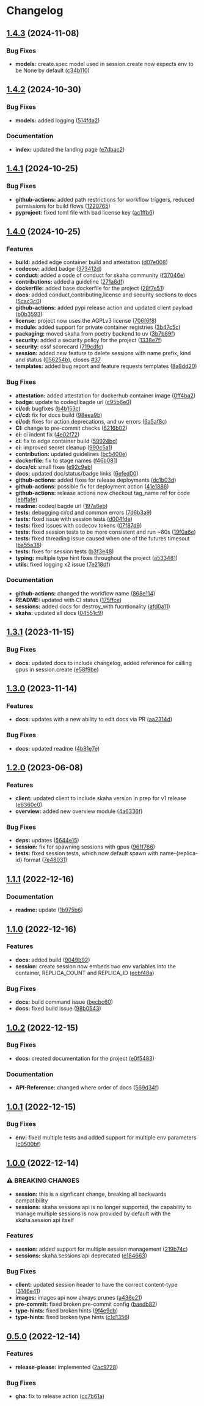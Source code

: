 # Changelog

## [1.4.3](https://github.com/shinybrar/skaha/compare/v1.4.2...v1.4.3) (2024-11-08)


### Bug Fixes

* **models:** create.spec model used in session.create now expects env to be None by default ([c34b110](https://github.com/shinybrar/skaha/commit/c34b110fba0e8a84d5e811bc55060fb7a370f6b5))

## [1.4.2](https://github.com/shinybrar/skaha/compare/v1.4.1...v1.4.2) (2024-10-30)


### Bug Fixes

* **models:** added logging ([514fda2](https://github.com/shinybrar/skaha/commit/514fda226a5167ed200b63f0e0bfab06901f4683))


### Documentation

* **index:** updated the landing page ([e7dbac2](https://github.com/shinybrar/skaha/commit/e7dbac2049e4bc9e24886c83d1d971c04119c0a8))

## [1.4.1](https://github.com/shinybrar/skaha/compare/v1.4.0...v1.4.1) (2024-10-25)


### Bug Fixes

* **github-actions:** added path restrictions for workflow triggers, reduced permissions for build flows ([1220765](https://github.com/shinybrar/skaha/commit/12207651d6f901ec4bd1820cfeb5f3cdf7edb0a1))
* **pyproject:** fixed toml file with bad license key ([ac1ffb6](https://github.com/shinybrar/skaha/commit/ac1ffb620ae4fbfabcbd5c136f192d56949ba29b))

## [1.4.0](https://github.com/shinybrar/skaha/compare/v1.3.1...v1.4.0) (2024-10-25)


### Features

* **build:** added edge container build and attestation ([d07e008](https://github.com/shinybrar/skaha/commit/d07e008dd8c4de36a8e20ca50f5a91dc03f8afd4))
* **codecov:** added badge ([373412d](https://github.com/shinybrar/skaha/commit/373412d8f8b6a806b111a5d8dac89c64a876d6b3))
* **conduct:** added a code of conduct for skaha community ([f37046e](https://github.com/shinybrar/skaha/commit/f37046e4baab6fe83eb00a64e004772d89b8bea2))
* **contributions:** added a guideline ([271a6df](https://github.com/shinybrar/skaha/commit/271a6df3a4d3417991488a3571181941be7ae9ce))
* **dockerfile:** added base dockerfile for the project ([28f7e51](https://github.com/shinybrar/skaha/commit/28f7e5120d500081c44083f1141eeeacf89e1305))
* **docs:** added conduct,contributing,license and security sections to docs ([5cac3c0](https://github.com/shinybrar/skaha/commit/5cac3c0d385564afd27b6d74dd139dd1162a8ae7))
* **github-actions:** added pypi release action and updated client payload ([b0b3593](https://github.com/shinybrar/skaha/commit/b0b3593d7166559032de099cf829a96203126f78))
* **license:** project now uses the AGPLv3 license ([706f6f8](https://github.com/shinybrar/skaha/commit/706f6f8afa0b649a316a7f77de08571fe22b0e8a))
* **module:** added support for private container registries ([3b47c5c](https://github.com/shinybrar/skaha/commit/3b47c5cee4fb5838efb87b9d17a9f7cd6da3d629))
* **packaging:** moved skaha from poetry backend to uv ([3b7b89f](https://github.com/shinybrar/skaha/commit/3b7b89fb508d261ea83df269349142be44089abd))
* **security:** added a security policy for the project ([1338e7f](https://github.com/shinybrar/skaha/commit/1338e7fecb1855192c414a2ba80c02775a75b86b))
* **security:** ossf scorecard ([719cdfc](https://github.com/shinybrar/skaha/commit/719cdfccb68f96eea509ae749cb9dd6fc7c0ba9e))
* **session:** added new feature to delete sessions with name prefix, kind and status ([056254b](https://github.com/shinybrar/skaha/commit/056254b9143daa2721486b801093598f1dbc7baa)), closes [#37](https://github.com/shinybrar/skaha/issues/37)
* **templates:** added bug report and feature requests templates ([8a8dd20](https://github.com/shinybrar/skaha/commit/8a8dd205bebda814902f66cc39924b7280d817dc))


### Bug Fixes

* **attestation:** added attestation for dockerhub container image ([0ff4ba2](https://github.com/shinybrar/skaha/commit/0ff4ba2b321d61483325018d42f39c97d22eb3cb))
* **badge:** update to codeql bagde url ([c95b6e0](https://github.com/shinybrar/skaha/commit/c95b6e075c8c81f079bca7936940da01645f04a7))
* **ci/cd:** bugfixes ([b4b153c](https://github.com/shinybrar/skaha/commit/b4b153c5dbd92d127fb2ce6a6ac17bdf697b5cb7))
* **ci/cd:** fix for docs build ([98eea9b](https://github.com/shinybrar/skaha/commit/98eea9b1c7a363fbfea4fef42a572af73df7f63d))
* **ci/cd:** fixes for action deprecations, and uv errors ([6a5af8c](https://github.com/shinybrar/skaha/commit/6a5af8c5174f89f23ccd5ae490f0850761275f6f))
* **CI:** change to pre-commit checks ([6216b02](https://github.com/shinybrar/skaha/commit/6216b0279b14e7d716e01f7f9782405ecb9244ca))
* **ci:** ci indent fix ([4e02f72](https://github.com/shinybrar/skaha/commit/4e02f7258a51493fcaef6cf52817ce6799eb8cd7))
* **ci:** fix to edge container build ([59924bd](https://github.com/shinybrar/skaha/commit/59924bd8193f609ec2e958eea59a333469d41de3))
* **ci:** improved secret cleanup ([990c5a1](https://github.com/shinybrar/skaha/commit/990c5a1e461843db681417bb229bcb51c13d8aed))
* **contribution:** updated guidelines ([bc5400e](https://github.com/shinybrar/skaha/commit/bc5400e9b2901d76a53c502d10688bf7f9361dfa))
* **dockerfile:** fix to stage names ([f46b081](https://github.com/shinybrar/skaha/commit/f46b081dc6d9e7013e23f99e5e4e41e755dac81a))
* **docs/ci:** small fixes ([e92c9eb](https://github.com/shinybrar/skaha/commit/e92c9eb004d3517a3f639b5c84fbc8eb8e7fa27c))
* **docs:** updated doc/status/badge links ([6efed00](https://github.com/shinybrar/skaha/commit/6efed008e292c557cbf44f7f1c3ca2113f3d14af))
* **github-actions:** added fixes for release deployments ([dc1b03d](https://github.com/shinybrar/skaha/commit/dc1b03d5151f9b839eceb0ff616004efc729fa38))
* **github-actions:** possible fix for deployment action ([41e1886](https://github.com/shinybrar/skaha/commit/41e1886e200a93f23b251259cf7b25192baa5445))
* **github-actions:** release actions now checkout tag_name ref for code ([ebffafe](https://github.com/shinybrar/skaha/commit/ebffafe6d11149d8fc05b9a4787dce16923f9c76))
* **readme:** codeql bagde url ([197a6eb](https://github.com/shinybrar/skaha/commit/197a6eb2ccbcb1451d5ce0fd15672e80dd9d87d6))
* **tests:** debugging ci/cd and common errors ([7d6b3a9](https://github.com/shinybrar/skaha/commit/7d6b3a979d0436acb4a9914d988f03e6a797b552))
* **tests:** fixed issue with session tests ([d004fde](https://github.com/shinybrar/skaha/commit/d004fde6b9cf17cf49bac833151d2fc5945486d6))
* **tests:** fixed issues with codecov tokens ([07f87d9](https://github.com/shinybrar/skaha/commit/07f87d984959501329dcca1e6ee7ed83f14c3f1a))
* **tests:** fixed session tests to be more consistent and run ~60s ([19f0a6e](https://github.com/shinybrar/skaha/commit/19f0a6e00414bdd883ae699de1fb4edac5f5fba7))
* **tests:** fixed threading issue caused when one of the futures timesout ([ba55a38](https://github.com/shinybrar/skaha/commit/ba55a380ab5f8bd9c06e34a9c6cf543ea4ec7923))
* **tests:** fixes for session tests ([b3f3e48](https://github.com/shinybrar/skaha/commit/b3f3e4813953bc31e58c864f1f36f70a53bdac41))
* **typing:** multiple type hint fixes throughout the project ([a533481](https://github.com/shinybrar/skaha/commit/a53348166f8573af8c9780ded4a08f0fe95d6e44))
* **utils:** fixed logging x2 issue ([7e218df](https://github.com/shinybrar/skaha/commit/7e218df82d7b97087a84ad8ea0ee621a029363e3))


### Documentation

* **github-actions:** changed the workflow name ([868e114](https://github.com/shinybrar/skaha/commit/868e1147e7a32c69d92cc325db7b3074feeace31))
* **README:** updated with CI status ([175ffce](https://github.com/shinybrar/skaha/commit/175ffcecdeb6e89f45c078180b732f22890b6403))
* **sessions:** added docs for destroy_with fucntionality ([afd0a11](https://github.com/shinybrar/skaha/commit/afd0a1115dfd10535aa9cee9decda22136f6f10f))
* **skaha:** updated all docs ([04551c9](https://github.com/shinybrar/skaha/commit/04551c925320cc7bc068f554705975f2c429f4a5))

## [1.3.1](https://github.com/CHIMEFRB/skaha/compare/v1.3.0...v1.3.1) (2023-11-15)


### Bug Fixes

* **docs:** updated docs to include changelog, added reference for calling gpus in session.create ([e58f9be](https://github.com/CHIMEFRB/skaha/commit/e58f9be5ae07264bd8046d1980a742c4124d34a1))

## [1.3.0](https://github.com/CHIMEFRB/skaha/compare/v1.2.0...v1.3.0) (2023-11-14)


### Features

* **docs:** updates with a new ability to edit docs via PR ([aa2314d](https://github.com/CHIMEFRB/skaha/commit/aa2314d9f57778e7328f1c9f2fd64470a76af66b))


### Bug Fixes

* **docs:** updated readme ([4b81e7e](https://github.com/CHIMEFRB/skaha/commit/4b81e7ebfb0d86f50153edb07e9cf536a02ea802))

## [1.2.0](https://github.com/CHIMEFRB/skaha/compare/v1.1.1...v1.2.0) (2023-06-08)


### Features

* **client:** updated client to include skaha version in prep for v1 release ([e6360c0](https://github.com/CHIMEFRB/skaha/commit/e6360c07d9b305463e00f2f8293e6c9a2dc83f42))
* **overview:** added new overview module ([4a6336f](https://github.com/CHIMEFRB/skaha/commit/4a6336ff9d1ff3e05701848a500d35585cb0b154))


### Bug Fixes

* **deps:** updates ([5644e15](https://github.com/CHIMEFRB/skaha/commit/5644e15c5b28de2a54be2607d87ca2a3439e7659))
* **session:** fix for spawning sessions with gpus ([961f766](https://github.com/CHIMEFRB/skaha/commit/961f76673783f948a6cf0c3c2b70bb34e4d6d853))
* **tests:** fixed session tests, which now default spawn with name-{replica-id} format ([7e48031](https://github.com/CHIMEFRB/skaha/commit/7e48031281e5ed1e35b891655769977aa4d3fc44))

## [1.1.1](https://github.com/CHIMEFRB/skaha/compare/v1.1.0...v1.1.1) (2022-12-16)


### Documentation

* **readme:** update ([1b975b6](https://github.com/CHIMEFRB/skaha/commit/1b975b67da82a68d8c5072cc5739dcd024f39584))

## [1.1.0](https://github.com/CHIMEFRB/skaha/compare/v1.0.2...v1.1.0) (2022-12-16)


### Features

* **docs:** added build ([9049b92](https://github.com/CHIMEFRB/skaha/commit/9049b92b211bf4081b07f397a1c62ce058f3183b))
* **session:** create session now embeds two env variables into the container, REPLICA_COUNT and REPLICA_ID ([ecbf48a](https://github.com/CHIMEFRB/skaha/commit/ecbf48ad19536945f2359e75d0c3482a2e77feee))


### Bug Fixes

* **docs:** build command issue ([becbc60](https://github.com/CHIMEFRB/skaha/commit/becbc60fb605dd832a90b6b5e5941ce07dc092b6))
* **docs:** fixed build issue ([98b0543](https://github.com/CHIMEFRB/skaha/commit/98b0543f933087cac63955c40dd424285f70656f))

## [1.0.2](https://github.com/CHIMEFRB/skaha/compare/v1.0.1...v1.0.2) (2022-12-15)


### Bug Fixes

* **docs:** created documentation for the project ([e0f5483](https://github.com/CHIMEFRB/skaha/commit/e0f5483c2c72cd489258a84e3cb06d142a06f4da))


### Documentation

* **API-Reference:** changed where order of docs ([569d34f](https://github.com/CHIMEFRB/skaha/commit/569d34f00747fd1d2eff8f997ae277b63080df50))

## [1.0.1](https://github.com/CHIMEFRB/skaha/compare/v1.0.0...v1.0.1) (2022-12-15)


### Bug Fixes

* **env:** fixed multiple tests and added support for multiple env parameters ([c0500bf](https://github.com/CHIMEFRB/skaha/commit/c0500bf9c49a359f0b45205a5d1d6524144940f1))

## [1.0.0](https://github.com/CHIMEFRB/skaha/compare/v0.5.0...v1.0.0) (2022-12-14)


### ⚠ BREAKING CHANGES

* **session:** this is a signficant change, breaking all backwards compatibility
* **sessions:** skaha sessions api is no longer supported, the capability to manage multiple sessions is now provided by default with the skaha.session api itself

### Features

* **session:** added support for multiple session management ([219b74c](https://github.com/CHIMEFRB/skaha/commit/219b74cefc99264aca8f041a625dea30325c1f0d))
* **sessions:** skaha.sessions api deprecated ([e184663](https://github.com/CHIMEFRB/skaha/commit/e18466330e67a1b714da86062c79710fd459fa39))


### Bug Fixes

* **client:** updated session header to have the correct content-type ([3146e41](https://github.com/CHIMEFRB/skaha/commit/3146e418b6e075edcd5e34dd03e5b94879b17c08))
* **images:** images api now always prunes ([a436e21](https://github.com/CHIMEFRB/skaha/commit/a436e21085f00e5f6e5a408b1ff0bc486c6881f4))
* **pre-commit:** fixed broken pre-commit config ([baedb82](https://github.com/CHIMEFRB/skaha/commit/baedb825a63efca35573d064836b0928e2579029))
* **type-hints:** fixed broken hints ([9f4e9db](https://github.com/CHIMEFRB/skaha/commit/9f4e9dbba8a923d19e5e180f291c7ff216db9c64))
* **type-hints:** fixed broken type hints ([c1d1356](https://github.com/CHIMEFRB/skaha/commit/c1d1356bbba6642bb86e12b1aaf553094e83ea04))

## [0.5.0](https://github.com/CHIMEFRB/skaha/compare/v0.4.1...v0.5.0) (2022-12-14)


### Features

* **release-please:** implemented ([2ac9728](https://github.com/CHIMEFRB/skaha/commit/2ac972870d84876a74c7631f8af5cad453fab81e))


### Bug Fixes

* **gha:** fix to release action ([cc7b61a](https://github.com/CHIMEFRB/skaha/commit/cc7b61a472da50463f3159aac46f6aa3ae49e79c))
